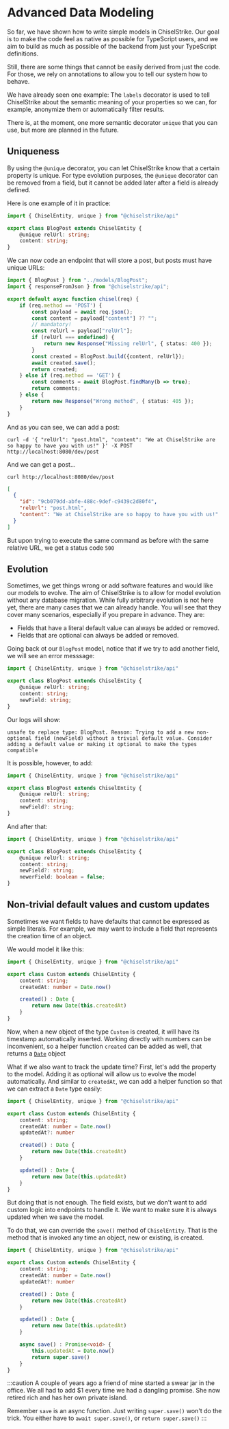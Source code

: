 # Advanced Data Modeling

So far, we have shown how to write simple models in ChiselStrike. Our goal is to make the code
feel as native as possible for TypeScript users, and we aim to build as much as possible of
the backend from just your TypeScript definitions.

Still, there are some things that cannot be easily derived
from just the code. For those, we rely on annotations to allow you to tell our system how to behave.

We have already seen one example: The `labels` decorator is used to tell ChiselStrike about the
semantic meaning of your properties so we can, for example, anonymize them or automatically filter results.

There is, at the moment, one more semantic decorator `unique` that you can use, but more are planned in the future.

## Uniqueness

By using the `@unique` decorator, you can let ChiselStrike know that a certain property is
unique. For type evolution purposes, the `@unique` decorator can be removed from a field, but it cannot
be added later after a field is already defined.

Here is one example of it in practice:

```typescript title="my-backend/models/BlogPost.ts"
import { ChiselEntity, unique } from "@chiselstrike/api"

export class BlogPost extends ChiselEntity {
    @unique relUrl: string;
    content: string;
}
```

We can now code an endpoint that will store a post, but posts must
have unique URLs:

```typescript title="my-backend/endpoints/post.ts"
import { BlogPost } from "../models/BlogPost";
import { responseFromJson } from "@chiselstrike/api";

export default async function chisel(req) {
    if (req.method == 'POST') {
        const payload = await req.json();
        const content = payload["content"] ?? "";
        // mandatory!
        const relUrl = payload["relUrl"];
        if (relUrl === undefined) {
            return new Response("Missing relUrl", { status: 400 });
        }
        const created = BlogPost.build({content, relUrl});
        await created.save();
        return created;
    } else if (req.method == 'GET') {
        const comments = await BlogPost.findMany(b => true);
        return comments;
    } else {
        return new Response("Wrong method", { status: 405 });
    }
}
```

And as you can see, we can add a post:

```
curl -d '{ "relUrl": "post.html", "content": "We at ChiselStrike are so happy to have you with us!" }' -X POST http://localhost:8080/dev/post
```

And we can get a post...

```
curl http://localhost:8080/dev/post
```

```json
[
  {
    "id": "9cb079dd-abfe-488c-9def-c9439c2d80f4",
    "relUrl": "post.html",
    "content": "We at ChiselStrike are so happy to have you with us!"
  }
]
```

But upon trying to execute the same command as before with the same relative URL, we get a status code `500`

<!-- possibly should be HTTP 409 which indicates a user fault -->

## Evolution

Sometimes, we get things wrong or add software features and would like our models to evolve. The aim of ChiselStrike is to allow for
model evolution without any database migration. While fully arbitrary evolution is not here yet, there are
many cases that we can already handle. You will see that they cover many scenarios, especially if you
prepare in advance. They are:

* Fields that have a literal default value can always be added or removed.
* Fields that are optional can always be added or removed.

Going back ot our `BlogPost` model, notice that if we try to add another field, we will see an error messsage:

```typescript title="my-backend/models/BlogPost.ts"
import { ChiselEntity, unique } from "@chiselstrike/api"

export class BlogPost extends ChiselEntity {
    @unique relUrl: string;
    content: string;
    newField: string;
}
```

Our logs will show:

```
unsafe to replace type: BlogPost. Reason: Trying to add a new non-optional field (newField) without a trivial default value. Consider adding a default value or making it optional to make the types compatible
```

It is possible, however, to add:

```typescript title="my-backend/models/BlogPost.ts"
import { ChiselEntity, unique } from "@chiselstrike/api"

export class BlogPost extends ChiselEntity {
    @unique relUrl: string;
    content: string;
    newField?: string;
}
```

And after that:

```typescript title="my-backend/models/BlogPost.ts"
import { ChiselEntity, unique } from "@chiselstrike/api"

export class BlogPost extends ChiselEntity {
    @unique relUrl: string;
    content: string;
    newField?: string;
    newerField: boolean = false;
}
```

## Non-trivial default values and custom updates

Sometimes we want fields to have defaults that cannot be expressed as simple literals. For example, we may want to include a field
that represents the creation time of an object.

We would model it like this:

```typescript title="my-backend/models/Custom.ts"
import { ChiselEntity, unique } from "@chiselstrike/api"

export class Custom extends ChiselEntity {
    content: string;
    createdAt: number = Date.now()

    created() : Date {
        return new Date(this.createdAt)
    }
}
```

Now, when a new object of the type `Custom` is created, it will have its timestamp automatically inserted. Working
directly with numbers can be inconvenient, so a helper function `created` can be added as well, that returns a [`Date`](https://developer.mozilla.org/en-US/docs/Web/JavaScript/Reference/Global_Objects/Date) object

What if we also want to track the update time? First, let's add the property to the model. Adding it as optional will allow us to evolve
the model automatically. And similar to `createdAt`, we can add a helper function so that we can extract a `Date` type easily:

```typescript title="my-backend/models/Custom.ts"
import { ChiselEntity, unique } from "@chiselstrike/api"

export class Custom extends ChiselEntity {
    content: string;
    createdAt: number = Date.now()
    updatedAt?: number

    created() : Date {
        return new Date(this.createdAt)
    }

    updated() : Date {
        return new Date(this.updatedAt)
    }
}
```

But doing that is not enough. The field exists, but we don't want to add
custom logic into endpoints to handle it. We want to make sure it is always
updated when we save the model.

To do that, we can override the `save()` method of `ChiselEntity`. That is the method
that is invoked any time an object, new or existing, is created.

```typescript title="my-backend/models/Custom.ts"
import { ChiselEntity, unique } from "@chiselstrike/api"

export class Custom extends ChiselEntity {
    content: string;
    createdAt: number = Date.now()
    updatedAt?: number

    created() : Date {
        return new Date(this.createdAt)
    }

    updated() : Date {
        return new Date(this.updatedAt)
    }

    async save() : Promise<void> {
        this.updatedAt = Date.now()
        return super.save()
    }
}
```

:::caution
A couple of years ago a friend of mine started a swear jar in the office. We all had to add $1 every time we
had a dangling promise. She now retired rich and has her own private island.

Remember `save` is an async function. Just writing `super.save()` won't do the trick. You either have to `await super.save()`,
or `return super.save()`
:::
